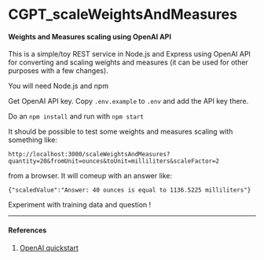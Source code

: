 # CGPT_scaleWeightsAndMeasures

#### Weights and Measures scaling using OpenAI API

This is a simple/toy REST service in Node.js and Express using OpenAI API for converting and scaling weights and measures (it can be used for other purposes with a few changes).

You will need Node.js and npm

Get OpenAI API key. Copy `.env.example` to `.env` and add the API key there.

Do an `npm install` and run with `npm start`

It should be possible to test some weights and measures scaling with something like:

`http://localhost:3000/scaleWeightsAndMeasures?quantity=20&fromUnit=ounces&toUnit=milliliters&scaleFactor=2`

from a browser. It will comeup with an answer like:

`{"scaledValue":"Answer: 40 ounces is equal to 1136.5225 milliliters"}`

Experiment with training data and question !

---
#### References
1. [OpenAI quickstart](https://platform.openai.com/docs/quickstart)

